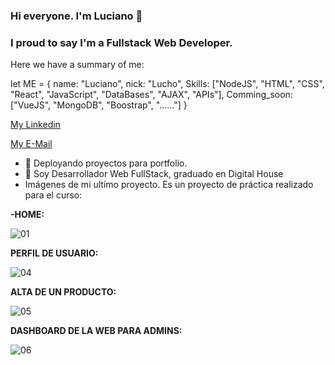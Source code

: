 ### Hi everyone. I'm Luciano 👋

### I proud to say I'm a Fullstack Web Developer.

<!--
**segural/segural** is a ✨ _special_ ✨ repository because its `README.md` (this file) appears on your GitHub profile.
-->

Here we have a summary of me:

let ME = {
   name: "Luciano",
   nick: "Lucho",
   Skills: ["NodeJS", "HTML", "CSS", "React", "JavaScript", "DataBases", "AJAX", "APIs"],
   Comming_soon: ["VueJS", "MongoDB", "Boostrap", "......"]
   }
   
[My Linkedin](https://www.linkedin.com/in/lugabsegura/)

[My E-Mail](luciano.g.segura@gmail.com)


- 🔭 Deployando proyectos para portfolio.
- 🌱 Soy Desarrollador Web FullStack, graduado en Digital House
- Imágenes de mi ultimo proyecto. Es un proyecto de práctica realizado para el curso:

<b>-HOME:</b>

   ![01](https://user-images.githubusercontent.com/75506631/122454652-031f1980-cf82-11eb-9211-424f7e52a841.jpg)
        
<b>PERFIL DE USUARIO:</b>

   ![04](https://user-images.githubusercontent.com/75506631/122454948-4083a700-cf82-11eb-8928-0aa575e383fb.jpg)
        
<b>ALTA DE UN PRODUCTO:</b>

   ![05](https://user-images.githubusercontent.com/75506631/122454971-45485b00-cf82-11eb-9d13-2cef1f582c14.jpg)
        
<b>DASHBOARD DE LA WEB PARA ADMINS:</b>

   ![06](https://user-images.githubusercontent.com/75506631/122454988-4aa5a580-cf82-11eb-8ae5-d9a686993eb1.jpg)
